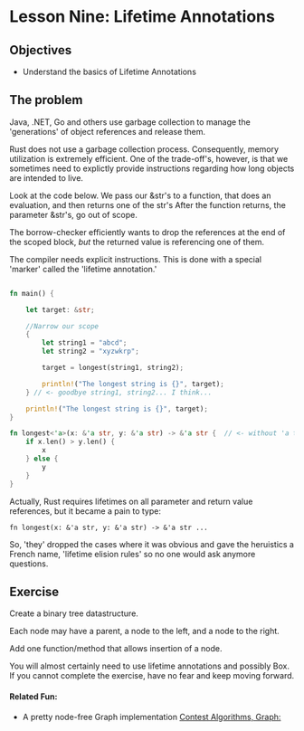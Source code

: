 # Lesson Nine: Lifetime Annotations 

## Objectives 
- Understand the basics of Lifetime Annotations

## The problem

Java, .NET, Go and others use garbage collection to manage the 'generations' of object references and release them.  

Rust does not use a garbage collection process. Consequently, memory utilization is extremely efficient.  One of the trade-off's, however, is that we sometimes need to explictly provide instructions regarding how long objects are intended to live.   

Look at the code below.  We pass our &str's to a function, that does an evaluation, and then returns one of the str's
After the function returns, the parameter &str's, go out of scope.  

The borrow-checker efficiently wants to drop the references at the end of the scoped block, *but* the returned value is referencing one of them.  

The compiler needs explicit instructions.  This is done with a special 'marker' called the 'lifetime annotation.'  

```rust

fn main() {

    let target: &str;

    //Narrow our scope
    {
        let string1 = "abcd";
        let string2 = "xyzwkrp";

        target = longest(string1, string2);

        println!("The longest string is {}", target);
    } // <- goodbye string1, string2... I think...

    println!("The longest string is {}", target);
}

fn longest<'a>(x: &'a str, y: &'a str) -> &'a str {  // <- without 'a this fails.
    if x.len() > y.len() {
        x
    } else {
        y
    }
}

```
Actually, Rust requires lifetimes on all parameter and return value references, but it became a pain to type:
```
fn longest(x: &'a str, y: &'a str) -> &'a str ... 
```

So, 'they' dropped the cases where it was obvious and gave the heruistics a French name, 'lifetime elision rules' so no one would ask anymore questions. 

## Exercise 

Create a binary tree datastructure.  

Each node may have a parent, a node to the left, and a node to the right.  

Add one function/method that allows insertion of a node.

You will almost certainly need to use lifetime annotations and possibly Box<T>.  If you cannot complete the exercise, have no fear and keep moving forward.

#### Related Fun:

- A pretty node-free Graph implementation
[Contest Algorithms, Graph:](https://github.com/EbTech/rust-algorithms/blob/master/src/graph/mod.rs)